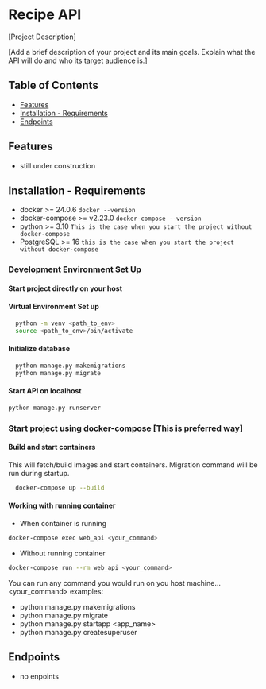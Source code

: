 # Recipe API

[Project Description]

[Add a brief description of your project and its main goals. Explain what the API will do and who its target audience is.]

## Table of Contents

- [Features](#features)
- [Installation - Requirements](#installation)
- [Endpoints](#endpoints)

## Features

- still under construction

## Installation - Requirements

* docker >= 24.0.6
  ```docker --version```
* docker-compose >= v2.23.0
  ```docker-compose --version```
* python >= 3.10
  ```This is the case when you start the project without docker-compose```
* PostgreSQL >= 16
  ```this is the case when you start the project without docker-compose```

### Development Environment Set Up

#### Start project directly on your host

#### Virtual Environment Set up

```bash
  python -m venv <path_to_env>
  source <path_to_env>/bin/activate
```

#### Initialize database

```bash
  python manage.py makemigrations
  python manage.py migrate
```

#### Start API on localhost

```bash
python manage.py runserver
```

### Start project using docker-compose [This is preferred way]

#### Build and start containers

This will fetch/build images and start containers. Migration command will be run during startup.

```bash
  docker-compose up --build
```

#### Working with running container

* When container is running

```bash
docker-compose exec web_api <your_command>
```

* Without running container

```bash
docker-compose run --rm web_api <your_command>
```

You can run any command you would run on you host machine...
<your_command> examples:

* python manage.py makemigrations
* python manage.py migrate
* python manage.py startapp <app_name>
* python manage.py createsuperuser

## Endpoints
- no enpoints
